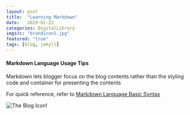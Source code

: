 ```yaml
---
layout: post
title:  "Learning Markdown"
date:   2019-01-22
categories: DigitalLibrary
imgsrc: "brandicon1.jpg"
featured: "true"
tags: [blog, jekyll]
---
```

#### Markdown Language Usage Tips

Markdown lets blogger focus on the blog contents rather than the styling code and 
container for presenting the contents

For quick reference, refer to [ Markdown Language Basic Syntax ](https://www.markdownguide.org/basic-syntax/)

![The Blog Icon!](/assets/images/brandicon1.jpg "Creative Saplings")